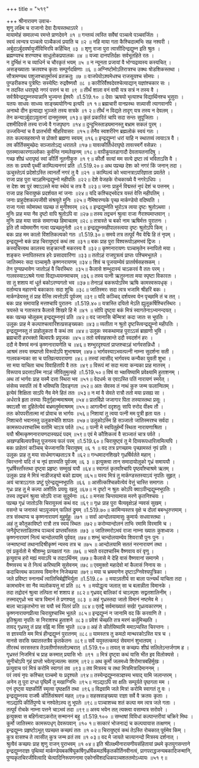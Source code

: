 +++
title = "५१९"

+++
श्रीनारायण उवाच-  
शृणु लक्ष्मि च राजानो देवा दैत्यस्तथाऽपरे ।  
मायामोहं समालभ्य रमन्ते प्राणदेवने ॥१ ॥
गन्तव्यं त्वस्ति सर्वेषां पञ्चत्वे पञ्चवर्जितः ।  
स्वयं त्वन्यत्र पञ्चत्वे पञ्चैकत्वं प्रयाति च ॥२ ॥
नहि माया गता कैश्चिदात्मभिः सह नश्वरी ।  
अर्बुदाऽर्बुदवर्षायुर्जीविभिरपि कर्हिचित् ॥३ ॥
शृणु राजा पुरा त्वासीदिन्द्रद्युम्न इति श्रुतः ।  
ब्रह्मण्यश्च शरण्यश्च साधुलोकप्रपालकः ॥४ ॥
यज्वा दानपतिर्दक्षः सर्वभूतहिते रतः ।  
न दुर्भिक्षं न च व्याधिर्न च चौरकृतं भयम् ॥५ ॥
न न्यूनता प्रजायां वै भोग्यद्रव्यस्य कस्यचित् ।  
असङ्ख्याताः क्रतवश्च कृताः सम्पूर्णदक्षिणाः ॥६ ॥
अग्निष्टोमोऽतिरात्रश्च उक्थः षोडशिकस्तथा ।  
सौत्रामण्यथ पशुजश्चातुर्मास्यं व्रतक्रतुः ॥७ ॥
वाजपेयोऽश्वमेधश्च राजसूयश्च सोमपः ।  
पुण्डरीकश्च पुत्रेष्टिः सस्येष्टिः रुद्रवैष्णवौ ॥८ ॥
कारीरिर्वैश्वदेवश्चेत्याद्यान् यज्ञांश्चकार सः ।  
न तदस्ति धरापृष्ठे नगरं पत्तनं च वा ॥९ ॥
तीर्थं शाला वनं वापी यत्र सत्रं न तस्य वै ।  
सर्वत्रैवेन्द्रद्युम्नस्यान्नानि भुज्यन्त ईश्वरैः ॥1.519.१० ॥
देवाः ऋषयो भृत्याश्च विद्यार्थिनश्च भूसुराः ।  
यतयः साधवः साध्व्यः साङ्ख्ययोगिन्य इत्यपि ॥१ १॥
ब्रह्मचारी वानप्रस्थः सन्न्यासी त्यागवानपि ।  
अनाथो दीन इत्याद्या भुञ्जते तस्य सत्रके ॥१ २॥
तीर्थं न विद्यते तादृग् यत्र तस्य न देवलम् ।  
तेन कन्याऽर्बुदाऽयुतानां दानमुत्तमम् ॥१३॥
कृतं प्रकारितं चापि सदा सन्तः सुपूजिताः ।  
दशमीदिवसे तस्य राज्ये वै गजपृष्ठगः ॥१४॥
दुन्दुभिस्ताड्यमानस्तु बभ्राम सकलं पुरम् ।  
उज्जयिन्यां च वै प्रातर्भावी श्रीहरिवासरः ॥१५॥
तेनैव स्वशरीरेण ब्रह्मलोकं स्वयं गतः ।  
ततः कल्पसहस्रान्ते स प्रोक्तो ब्रह्मणा स्वयम् ॥१६॥
इन्द्रद्युम्न! धरां याहि न स्थातव्यं त्वयाऽत्र वै ।  
तव कीर्तिसमुच्छेदः सञ्जातोऽद्य धरातले ॥१७॥
यावत्कीर्तिर्धरापृष्ठे तावत्स्वर्गे वसेन्नरः ।  
एतस्मात्कारणाल्लोकाः कुर्वन्ति नामलेखनम् ॥१८॥
वापीकूपतडागादौ देवतायतनादिषु ।  
गच्छ शीघ्रं धरापृष्ठं स्वां कीर्तिं नूतनीकुरु ॥१ ९॥
कीर्तौ सत्यां मम सत्ये द्रष्टा त्वं भविताऽसि वै ।  
ततः सः प्रययौ पृथ्वीं काम्पिल्यनगरं प्रति ॥1.519.२०॥
अथ पप्रच्छ देशः को नगरं किं जनान् तदा ।  
ऊचुस्तेऽयं प्रदेशोऽस्ति त्वानर्तो नगरं तु वै ॥२१ ॥
काम्पिल्यं को भवानत्राऽपरिज्ञाता प्रवर्तते ।  
राजा प्राह पुरा चाऽहमिन्द्रद्युम्नो महीपतिः ॥२२॥
देशे वेजहके रोचकाख्ये वै नगरेऽधिपः ।  
स देशः क्व पुरं क्वाऽऽस्ते मया स्थेयं च तत्र वै ॥२३॥
जनाः प्राहुर्न विद्मस्तं नृपं देशं च पत्तनम् ।  
राजा प्राह चिरायुष्कं प्रदर्शयत मां जनाः ॥२४॥
यदि कश्चिद्भवेदत्र यस्तं वेत्ति महीपतिम् ।  
जनाः प्राहुर्दशकल्पजीवी संश्रयूते मुनिः ॥२५॥
नैमिषारण्यके पृच्छ मार्कण्डेयो वदिष्यति ।  
राजा गत्वा व्योमपथा पप्रच्छ तं मुनीश्वरम् ॥२६॥
इन्द्रद्युम्नेति भूपोऽत्र त्वया दृष्टः श्रुतोऽथवा ।  
मुनिः प्राह मया नैव दृष्टो वापि श्रुतोऽपि वा ॥२७॥
तस्य तद्वचनं श्रुत्वा राजा नैराश्यमाप्तवान् ।  
मुनिः प्राह मया साकं समागच्छ हिमाचलम् ॥२८॥
तत्रास्ते च बको नाम ऋषिर्मत्तः पुरातनः ।  
इति तौ व्योममार्गेण गत्वा पप्रच्छतुर्नतौ ॥२९॥
इन्द्रद्युम्नमहीपालस्त्वया दृष्टः श्रुतोऽपि किम् ।  
बकः प्राह मम कालो विंशतिकल्पको गतः ॥1.519.३०॥
समये तत्र तत्पूर्वं नैव वेद्मि हि तं नृपम् ।  
इन्द्रद्युम्नो बकं प्राह चिरायुष्ट्वं कथं तव ॥३१॥
बकः प्राह पुरा विश्वरूपोऽहमभवं द्विजः ।  
कस्यचित्त्वथ कालस्य सङ्क्रान्तौ मकरस्य वै ॥३२॥
कृष्णनारायणः पञ्चामृतेन स्नापितो मया ।  
शङ्करः स्नापितस्तत्र हरेः प्रसादवारिणा ॥३३॥
ततोऽहं राजपुत्रत्वं प्राप्तः पश्चिमभूतले ।  
जातिस्मरः सदा पञ्चामृतैः कृष्णनरायणम् ॥३४॥
शिवं च पूजयाम्येवं प्रातर्वर्षसहस्रकम् ।  
तेन पुण्यप्रभावेण जातोऽहं वै चिरस्थिरः ॥३५॥
कैलासे शम्भुदास्यं चाऽकरवं वै ततः परम् ।  
गालवस्याऽऽश्रमे गत्वा विद्याध्ययनमाचरम् ॥३६॥
तस्य पत्नी ऋतुस्नाता मया स्पृष्टा विकारतः ।  
सा तु शशाप मां धूर्त बकोऽरण्यगतो भव ॥३७॥
तेनाऽहं बकरूपोऽस्मि ऋषिः कामस्वरूपधृक् ।  
वर्ताम्यत्र महारण्ये बकाकारः सदा शुचिः ॥३८॥
जातिस्मरः सदा त्वत्र भजामि श्रीहरिं बकः ।  
मार्कण्डेयस्तु तं प्राह वेत्सि त्वत्तोऽपि पूर्वजम् ॥३९॥
यदि कञ्चिद् दर्शयस्व येन पृच्छामि तं च तत् ।  
बकः प्राह समायाहि मत्तश्चापि पुरातनः ॥1.519.४०॥
यत्रास्ति दयितो मेऽति ह्युलूकर्षिश्चिरस्थिरः ।  
त्रयस्ते च गतास्तत्र कैलासे शिखरे हि मे ॥४१ ॥
सोपि दृष्ट्वा बकं मित्रं स्वागतेनाऽभ्यनन्दयत् ।  
बकः पप्रच्छ चोलूकम् इन्द्रद्युम्ननृपं प्रति ॥४२॥
वद जानासि चेन्मित्र! कदा जातः स भूपतिः ।  
उलूकः प्राह मे कल्पाश्चत्वारिंशत्प्रसङ्ख्यकाः ॥४३॥
व्यतीता न श्रुतो दृष्टस्त्विन्द्रद्युम्नो महीपतिः ।  
इन्द्रद्युम्नस्तु तं प्राहोलूकता वै कथं तव ॥४४॥
उलूकः स्वकथामाह पुराऽऽसं ब्राह्मणो भुवि ।  
ब्रह्मचारी हरभक्तो बिल्वपत्रैः प्रपूजकः ॥४५॥
ततो वर्षसहस्रान्ते ददौ स्वदर्शनं हरः ।  
ददौ मे वैष्णवं मन्त्रं कृष्णनारायणेति च ॥४६॥
शम्भुरदृश्यतां प्राप्तश्चाऽहं भार्गवसन्निधौ ।  
आश्रमं तस्य सम्प्राप्तो विरूपोऽपि शुभाश्रयम् ॥४७॥
भार्गवस्याऽभवत्पत्नी नाम्ना सुदर्शना सती ।  
गालवकन्यका सा च पातिव्रत्यपरायणा ॥४८॥
तस्यां त्वासीद् भार्गवस्य कन्यैका युवती शुभा ।  
सा मया याचिता चाथ विवाहितापि वै ततः ॥४९॥
विरूपं मां सदा मत्वा कन्यका प्राह मातरम् ।  
विरूपाय प्रदत्ताऽस्मि नाऽहं जीवितुमुत्सहे ॥1.519.५०॥
विषं वा भक्षयिष्यामि प्रवेक्ष्यामि हुताशनम् ।  
अथ तां भार्गवः प्राह यस्मै दत्ता स्थिरा भव ॥५१॥
वेदधर्मः स एवाऽस्ति पतिं नारायणं स्मरेत् ।  
संसेव्य स्वपतिं त्वं वै भविष्यसि दिवङ्गता ॥५२॥
अतः सेवस्व तं नाथं कुरु जन्म फलान्वितम् ।  
इत्येवं शिक्षिता साऽपि नैव मेने हितं ततः ॥५३॥
न मां वै सेवते रात्रौ ततो मया प्रसह्य सा ।  
अर्धरात्रे हृता तस्याः पितुर्गृहान्ममाश्रमम् ॥५४॥
प्रातर्विप्रो जजागार पिता तस्यास्तथा प्रसूः ।  
क्वाऽसौ सा दुहितेत्येवं बभ्रमतुर्ममाश्रमम् ॥५५॥
आगत्यैनां ददृशतुः सापि रुरोद वीक्ष्य तौ ।  
ततः कोपपरीतात्मा मां प्रोवाच स भार्गवः ॥५६॥
निशायां तु त्वया पत्नी मम पुत्री हृता यतः ।  
निशाचरो भवानस्तु उलूकश्चेति शापतः ॥५७॥
उलूकोऽस्मि हि सञ्जातो जातिस्मरश्च सर्वदा ।  
कामरूपधरश्चास्मि वर्तामि चाऽत्र पर्वते ॥५८॥
पत्नी मे स्वपितुर्हर्म्ये स्थिता नारायणाश्रिता ।  
ययौ श्रीमत्कृष्णनारायणदास्यप्रदं पदम् ॥५९॥
एवं मे कौशिकत्वं वै सञ्जातं चात्र पर्वते ।  
अखण्डबिल्वपत्रैस्तु पूजनस्य फलं परम् ॥1.519.६०॥
चिरायुष्ट्वं तु मे दिव्यरूपधारित्वमित्यपि ।  
बकः प्राहेतरं कञ्चिच् चेज्जानासि चिरायुषम् ॥६ १ ॥
वद तत्र प्रगच्छामः पृच्छामस्तं नृपं प्रति ।  
उलूकः प्राह तु मया सार्धमागच्छताऽत्र वै ॥६२॥
गन्धमादनशिखरे गृध्रर्षिर्वर्तते महान् ।  
चिरन्तनो यदि तं च नृपं ज्ञास्यति पूर्वजम् ॥६ ३ ॥
इत्युक्त्वा तान् समादायोलूको गृध्रं समाययौ ।  
गृध्रर्षिस्ताँस्तथा दृष्ट्वा प्रहृष्टः सम्मुखं ययौ ॥६४॥
स्वागतं कृतवाँश्चापि पृष्ठवाँश्चाश्रमे ऋतम् ।  
उलूकः प्राह मे मित्रं नाडीजङ्घो बको ह्ययम् ॥६५॥
यस्य मित्रं तु मार्कण्डस्तस्याऽयं नृपतिः सुहृत् ।  
अयं चात्राऽऽगतः प्रष्टुं पुरेन्द्रद्युम्नभूपतिः ॥६६ ॥
आसीत्कश्चिन्नवेत्येवं वेत्तुं चास्ति समागतः ।  
गृध्रः प्राह तु मे कल्पा अशीतिः प्रययुः खलु ॥६७॥
न दृष्टो न श्रुतः कोऽपि क्वाऽपीन्द्रद्युम्नभूपतिः ।  
तस्य तद्वचनं श्रुत्वा सोऽपि राजा सुदुर्मनाः ॥६८॥
मनसा चिन्तयामास मरणे कृतनिश्चयः ।  
पप्रच्छ गृध्रं जातोऽसि चिरायुस्त्वं कथं वद ॥६९॥
गृध्रः प्राह पुरा चैत्यवृक्षेऽहं न्यवसं सुखम् ।  
वसन्ते च जनास्तं चाऽपूजयन् फलितं द्रुमम् ॥1.519.७०॥
कामिन्यस्तत्र वृक्षे च दोलां बबन्धुरुत्तमाम् ।  
तत्र संस्थाप्य च कृष्णनारायणं मुहुर्मुहुः ॥७१ ॥
सर्वा आन्दोलयामासुः कुमार्यः सधवास्तथा ।  
अहं तु कौतुकाविष्टो रात्रौ तत्र स्वयं स्थितः ॥७२॥
करोम्यान्दोलनं ताभिः रमामि विरमामि च ।  
जनैर्दृष्टस्ताडितश्च पञ्चत्वं प्राप्तवाँस्ततः ॥७३ ॥
जातिस्मरोऽभवं राजा नाम्ना ख्यातः कुशध्वजः ।  
कृष्णनारायणं नित्यं चान्दोलयामि पूर्ववत् ॥७४॥
शम्भुं चान्दोलयाम्येव शिवरात्रौ पुनः पुनः ।  
जन्माष्टम्यां तथानादिश्रीकृष्णं न्यस्य तत्र च ॥७५ ॥
आन्दोलयामि सततं नरनारायणं तथा ।  
एवं प्रकुर्वतो मे श्रीशम्भुः प्रत्यक्षतां गतः ॥७६ ॥
भवते वरदश्चास्मि वैष्णवाय वरं वृणु ।  
इत्युवाच हरो मह्यं मयाऽपि च तदाऽर्थिनम् ॥७७॥
कैलासे मे देहि वासं वैष्णवानां समागमे ।  
वैष्णवस्य च ते नित्यं करिष्यामि सुसेवनम् ॥७८॥
एवमुक्तो महादेवो मां कैलासं निनाय सः ।  
कदाचित्त्वथ कालस्य विमानेन निजेच्छया ॥७९॥
मया च भ्रममाणेन दृष्टाऽग्निवेश्यपुत्रिका ।  
जले प्रविष्टा स्नानार्थं त्वालिभिर्बह्वीभिर्युता ॥1.519.८० ॥
मयाऽवतीर्य सा बाला पत्न्यर्थं याचिता तदा ।  
कामभावेन सा नैव व्यलोकयत्तु मां प्रति ॥८ १ ॥
मयोद्धृत्य जलात् सा च बलान्नीता विमानके ।  
तदा तद्रोदनं श्रुत्वा तत्पिता मां शशाप ह ॥८२॥
गृध्रवद् बालिकां वं चाऽस्पृशः सद्व्रतशालिनीम् ।  
तस्माद्गृध्रो भव चात्र विमानं ते प्रणश्यतु ॥८३ ॥
अहं गृध्रस्तदा जातो विमानं नष्टमेव मे ।  
बाला चाऽकृतभोगा सा ययौ स्वं पितरं प्रति ॥८४॥
एतद्वै सर्वमाख्यातं सखे! गृध्रत्वकारणम् ।  
कृष्णनारायणप्रीत्या चिरायुश्चास्मि भूतले ॥८५॥
इन्द्रद्युम्नं न जानामि वद किं करवाणि ते ।  
इतिश्रुत्वा नृपतिः स निराशश्च हुताशने ॥८३॥
प्रवेशं चेच्छति तत्र मरणं कर्तुमिच्छति ।  
तावद् गृध्रस्तु तं प्राह वह्निं मा विश भूपते ॥८७॥
अहं ते कीर्तयिष्यामि ममाऽप्यस्ति चिरन्तनः ।  
स ज्ञास्यति मम मित्रं हीन्द्रद्युम्नं पुरातनम् ॥८८॥
यामस्तत्र तु कमठो मान्थरकोऽस्ति यत्र च ।  
मानसे सरसि ख्यातस्तत्रैव कृतकेतनः ॥८९॥
सर्वे ययुस्तत्कमठं सेवमानं शुभातपम् ।  
तीरस्थं सरसस्तत्र तेऽवतीर्णास्ततोऽम्बरात् ॥1.519.९०॥
तावत् स कच्छपः शीघ्रं सलिलेऽन्तर्जगाम ह ।  
गृध्रस्तं निजमित्रं च प्राह कस्मात् प्रयासि भोः ॥९१ ॥
मित्रं दृष्ट्वा कथं यासि भीत इव विलोक्यसे ।  
सुनीचोऽपि गृहं प्राप्तो भवेत्पूज्यतमः सताम् ॥९२॥
अथ कूर्मो जलमध्ये शिरोमात्रबहिर्मुखः ।  
प्रत्युवाच परं मित्रं करोमि स्वागतं तव ॥९३॥
तव मित्रस्य च तथा मित्रमित्रादिमाननम् ।  
परं त्वयं नृपः कश्चित् पञ्चमो यः प्रदृश्यते ॥९४॥
तस्येन्द्रद्युम्नसञ्ज्ञस्य भयाद् यामि जलान्तरम् ।  
अनेन तु पुरा दग्धा पृष्ठिर्मे तु मखाग्निभिः ॥९५॥
नाऽद्याऽपि सा क्षतिः सम्पूर्यते पृष्ठगता मम ।  
एनं दृष्ट्वा यज्ञकीर्तिं स्मृत्वा पृष्ठक्षतिं तथा ॥९६॥
विद्रवामि जले मित्र! करोमि स्वागतं तु वः ।  
इन्द्रद्युम्नस्य राजर्षेः कीर्तिसंश्रवणं महत् ॥९७॥
सहस्रसङ्ख्यया राज्ञा सर्वे वै क्रतवः कृताः ।  
नाऽद्यापि कीर्तिपुण्ये च नश्येतेऽस्य तु भूपतेः ॥९८॥
पञ्चाशच्च शतं कल्पा मम त्वत्र जले गताः ।  
तत्पूर्वं रोचके नाम्ना पत्तने चाऽभवं तदा ॥९९॥
अस्य भयेन तत् त्यक्त्वा वसाम्यत्र सरोवरे ।  
इत्युक्त्वा स बहिर्गत्वाऽकरोत् सन्माननं बहु ॥1.519.१०० ॥
सम्भाषां विविधां कल्पान्तरीयां चक्रिरे मिथः ।  
कूर्मो जातिस्मरः कामरूपधृग् देवरूपवान् ॥१० १॥
सत्कारं भोजनाद्यं च कल्पयायास तत्क्षणम् ।  
इन्द्रद्युम्नः प्रहृष्टोऽभूत् पप्रच्छत कच्छपं ततः ॥१ ०२॥
चिरायुष्ट्वं कथं तेऽस्ति रोचकात् पूर्वमेव किम् ।  
कुत्र वासश्च ते त्वासीत् कुत्र जन्म व्रतं तव ॥१ ०३॥
वद मे जायते चात्यानन्दो मित्रस्य दर्शनात् ।  
श्रुत्वैवं कच्छपः प्राह शृणु राजन् पुराभवम् ॥१ ०४॥
इति श्रीलक्ष्मीनारायणीयसंहितायां प्रथमे कृतयुगसन्ताने इन्द्रद्युम्नराज्ञः पृथिव्यां मार्कण्डेयबकर्षिघूकर्षिगृध्रर्षिकमठर्षिकृतकीर्तिनवीनत्वं, प्रागपराद्धजन्यबकादिजन्मानि, पुण्यकृतचिरजीवित्वादि चेत्यादिनिरूपणनामा एकोनविंशदधिकपञ्चशततमोऽध्यायः ॥५१ ९॥
    
